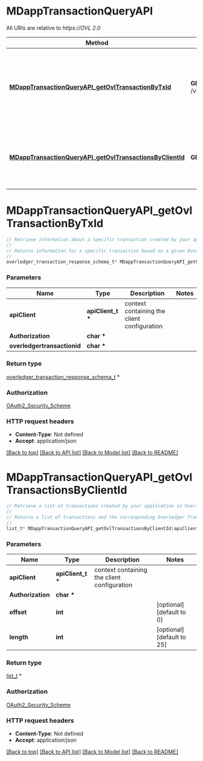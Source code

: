 # MDappTransactionQueryAPI

All URIs are relative to *https://OVL 2.0*

Method | HTTP request | Description
------------- | ------------- | -------------
[**MDappTransactionQueryAPI_getOvlTransactionByTxId**](MDappTransactionQueryAPI.md#MDappTransactionQueryAPI_getOvlTransactionByTxId) | **GET** /v2/mdapptransaction/{overledgertransactionid} | Retrieve information about a specific transaction created by your application in Overledger
[**MDappTransactionQueryAPI_getOvlTransactionsByClientId**](MDappTransactionQueryAPI.md#MDappTransactionQueryAPI_getOvlTransactionsByClientId) | **GET** /v2/mdapptransactions | Retrieve a list of transactions created by your application in Overledger


# **MDappTransactionQueryAPI_getOvlTransactionByTxId**
```c
// Retrieve information about a specific transaction created by your application in Overledger
//
// Returns information for a specific transaction based on a given Overledger Transaction ID. Does not require a Prepare step, as this data is held within Overledger, rather than on the DLT
//
overledger_transaction_response_schema_t* MDappTransactionQueryAPI_getOvlTransactionByTxId(apiClient_t *apiClient, char * Authorization, char * overledgertransactionid);
```

### Parameters
Name | Type | Description  | Notes
------------- | ------------- | ------------- | -------------
**apiClient** | **apiClient_t \*** | context containing the client configuration |
**Authorization** | **char \*** |  | 
**overledgertransactionid** | **char \*** |  | 

### Return type

[overledger_transaction_response_schema_t](overledger_transaction_response_schema.md) *


### Authorization

[OAuth2_Security_Scheme](../README.md#OAuth2_Security_Scheme)

### HTTP request headers

 - **Content-Type**: Not defined
 - **Accept**: application/json

[[Back to top]](#) [[Back to API list]](../README.md#documentation-for-api-endpoints) [[Back to Model list]](../README.md#documentation-for-models) [[Back to README]](../README.md)

# **MDappTransactionQueryAPI_getOvlTransactionsByClientId**
```c
// Retrieve a list of transactions created by your application in Overledger
//
// Returns a list of transactions and the corresponding Overledger Transaction ID your application has created in Overledger. Does not require a Prepare step, as this data is held within Overledger, rather than on the DLT
//
list_t* MDappTransactionQueryAPI_getOvlTransactionsByClientId(apiClient_t *apiClient, char * Authorization, int offset, int length);
```

### Parameters
Name | Type | Description  | Notes
------------- | ------------- | ------------- | -------------
**apiClient** | **apiClient_t \*** | context containing the client configuration |
**Authorization** | **char \*** |  | 
**offset** | **int** |  | [optional] [default to 0]
**length** | **int** |  | [optional] [default to 25]

### Return type

[list_t](overledger_transaction_response_schema.md) *


### Authorization

[OAuth2_Security_Scheme](../README.md#OAuth2_Security_Scheme)

### HTTP request headers

 - **Content-Type**: Not defined
 - **Accept**: application/json

[[Back to top]](#) [[Back to API list]](../README.md#documentation-for-api-endpoints) [[Back to Model list]](../README.md#documentation-for-models) [[Back to README]](../README.md)

